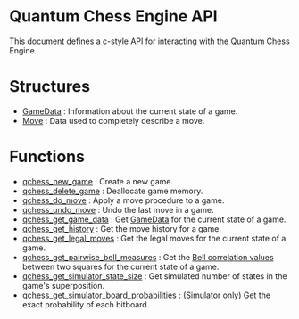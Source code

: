 # Quantum Chess Engine API
This document defines a c-style API for interacting with the Quantum Chess Engine.

# Structures
* [GameData](./api/GameData.md) : Information about the current state of a game.
* [Move](./api/Move.md) : Data used to completely describe a move.

# Functions
* [qchess_new_game](./api/qchess_new_game.md) : Create a new game.
* [qchess_delete_game](./api/qchess_delete_game.md) : Deallocate game memory.
* [qchess_do_move](./api/qchess_do_move.md) : Apply a move procedure to a game.
* [qchess_undo_move](./api/qchess_undo_move.md) : Undo the last move in a game.
* [qchess_get_game_data](./api/qchess_get_game_data.md) : Get [GameData](./api/GameData.md) for the current state of a game.
* [qchess_get_history](./api/qchess_get_history.md) : Get the move history for a game.
* [qchess_get_legal_moves](./api/qchess_get_legal_moves.md) : Get the legal moves for the current state of a game.
* [qchess_get_pairwise_bell_measures](./api/qchess_get_pairwise_bell_measures.md) : Get the [Bell correlation values](./math.md#bell-correlations) between two squares for the current state of a game.
* [qchess_get_simulator_state_size](./api/qchess_get_simulator_state_size.md) : Get simulated number of states in the game's superposition.
* [qchess_get_simulator_board_probabilities](./api/qchess_get_simulator_board_probabilities.md) : (Simulator only) Get the exact probability of each bitboard.
